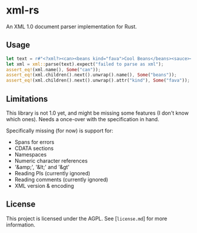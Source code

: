 # xml-rs

An XML 1.0 document parser implementation for Rust.

## Usage

```rust
let text = r#"<?xml?><can><beans kind="fava">Cool Beans</beans><sauce></sauce></can>"#;
let xml = xml::parse(text).expect("failed to parse as xml");
assert_eq!(xml.name(), Some("can"));
assert_eq!(xml.children().next().unwrap().name(), Some("beans"));
assert_eq!(xml.children().next().unwrap().attr("kind"), Some("fava"));
```

## Limitations

This library is not 1.0 yet, and might be missing some features (I don't know which ones). Needs a once-over with the
specification in hand.

Specifically missing (for now) is support for:

- Spans for errors
- CDATA sections
- Namespaces
- Numeric character references
- '\&amp;', '\&lt;' and '\&gt'
- Reading PIs (currently ignored)
- Reading comments (currently ignored)
- XML version & encoding

## License

This project is licensed under the AGPL. See [`license.md`] for more information.
